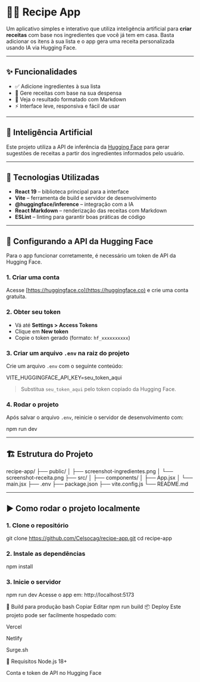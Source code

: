 # 🧑‍🍳 Recipe App

Um aplicativo simples e interativo que utiliza inteligência artificial para **criar receitas** com base nos ingredientes que você já tem em casa. Basta adicionar os itens à sua lista e o app gera uma receita personalizada usando IA via Hugging Face.

---

## ✨ Funcionalidades

- ✅ Adicione ingredientes à sua lista
- 🤖 Gere receitas com base na sua despensa
- 📝 Veja o resultado formatado com Markdown
- ⚡ Interface leve, responsiva e fácil de usar

---

## 🧠 Inteligência Artificial

Este projeto utiliza a API de inferência da [Hugging Face](https://huggingface.co/) para gerar sugestões de receitas a partir dos ingredientes informados pelo usuário.

---

## 🧪 Tecnologias Utilizadas

- **React 19** – biblioteca principal para a interface
- **Vite** – ferramenta de build e servidor de desenvolvimento
- **@huggingface/inference** – integração com a IA
- **React Markdown** – renderização das receitas com Markdown
- **ESLint** – linting para garantir boas práticas de código

---

## 🔐 Configurando a API da Hugging Face

Para o app funcionar corretamente, é necessário um token de API da Hugging Face.

### 1. Criar uma conta

Acesse [https://huggingface.co](https://huggingface.co) e crie uma conta gratuita.

### 2. Obter seu token

- Vá até **Settings > Access Tokens**
- Clique em **New token**
- Copie o token gerado (formato: `hf_xxxxxxxxxx`)

### 3. Criar um arquivo `.env` na raiz do projeto

Crie um arquivo `.env` com o seguinte conteúdo:

VITE_HUGGINGFACE_API_KEY=seu_token_aqui

> Substitua `seu_token_aqui` pelo token copiado da Hugging Face.

### 4. Rodar o projeto

Após salvar o arquivo `.env`, reinicie o servidor de desenvolvimento com:

npm run dev

---

## 🏗️ Estrutura do Projeto

recipe-app/
├── public/
│ ├── screenshot-ingredientes.png
│ └── screenshot-receita.png
├── src/
│ ├── components/
│ ├── App.jsx
│ └── main.jsx
├── .env
├── package.json
├── vite.config.js
└── README.md

---

## ▶️ Como rodar o projeto localmente

### 1. Clone o repositório

git clone https://github.com/Celsocag/recipe-app.git
cd recipe-app

### 2. Instale as dependências

npm install


### 3. Inicie o servidor

npm run dev
Acesse o app em: http://localhost:5173


🚀 Build para produção
bash
Copiar
Editar
npm run build
📦 Deploy
Este projeto pode ser facilmente hospedado com:

Vercel

Netlify

Surge.sh

📌 Requisitos
Node.js 18+

Conta e token de API no Hugging Face
